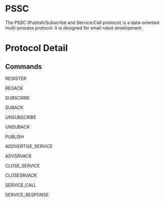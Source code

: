 # PSSC
The PSSC (Publish/Subscribe and Service/Call protocol) is a data-oriented multi-process protocol. It is designed for small robot development. 

# Protocol Detail

## Commands

REGISTER

REGACK

SUBSCRIBE

SUBACK

UNSUBSCRIBE

UNSUBACK

PUBLISH

ADDVERTISE_SERVICE

ADVSRVACK

CLOSE_SERVICE

CLOSESRVACK

SERVICE_CALL

SERVICE_RESPONSE

    


